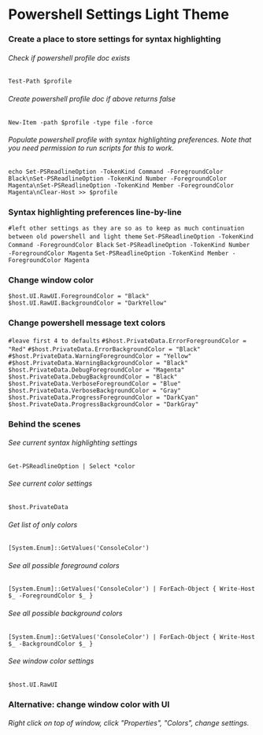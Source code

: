 # Powershell Settings Light Theme
### Create a place to store settings for syntax highlighting
###### Check if powershell profile doc exists
`Test-Path $profile` 
###### Create powershell profile doc if above returns false
`New-Item -path $profile -type file -force`
###### Populate powershell profile with syntax highlighting preferences. Note that you need permission to run scripts for this to work.
`echo Set-PSReadlineOption -TokenKind Command -ForegroundColor Black\nSet-PSReadlineOption -TokenKind Number -ForegroundColor Magenta\nSet-PSReadlineOption -TokenKind Member -ForegroundColor Magenta\nClear-Host >> $profile`

### Syntax highlighting preferences line-by-line
`#left other settings as they are so as to keep as much continuation between old powershell and light theme`
`Set-PSReadlineOption -TokenKind Command -ForegroundColor Black`
`Set-PSReadlineOption -TokenKind Number -ForegroundColor Magenta`
`Set-PSReadlineOption -TokenKind Member -ForegroundColor Magenta`

### Change window color
`$host.UI.RawUI.ForegroundColor = "Black"`
`$host.UI.RawUI.BackgroundColor = "DarkYellow"`

### Change powershell message text colors
`#leave first 4 to defaults`
`#$host.PrivateData.ErrorForegroundColor = "Red"`
`#$host.PrivateData.ErrorBackgroundColor = "Black"`
`#$host.PrivateData.WarningForegroundColor = "Yellow"`
`#$host.PrivateData.WarningBackgroundColor = "Black"`
`$host.PrivateData.DebugForegroundColor = "Magenta"`
`$host.PrivateData.DebugBackgroundColor = "Black"`
`$host.PrivateData.VerboseForegroundColor = "Blue"`
`$host.PrivateData.VerboseBackgroundColor = "Gray"`
`$host.PrivateData.ProgressForegroundColor = "DarkCyan"`
`$host.PrivateData.ProgressBackgroundColor = "DarkGray"`

### Behind the scenes
###### See current syntax highlighting settings
`Get-PSReadlineOption | Select *color`
###### See current color settings
`$host.PrivateData`
###### Get list of only colors
`[System.Enum]::GetValues('ConsoleColor')`
###### See all possible foreground colors
`[System.Enum]::GetValues('ConsoleColor') | ForEach-Object { Write-Host $_ -ForegroundColor $_ }`
###### See all possible background colors
`[System.Enum]::GetValues('ConsoleColor') | ForEach-Object { Write-Host $_ -BackgroundColor $_ }`
###### See window color settings
`$host.UI.RawUI`

### Alternative: change window color with UI
###### Right click on top of window, click "Properties", "Colors", change settings.
